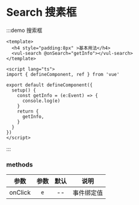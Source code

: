 <!--
 * @Author: sifengyuan
 * @Date: 2022-07-23 10:50:48
 * @LastEditors: sifengyuan
 * @LastEditTime: 2022-07-23 22:35:37
 * @FilePath: /iuUI/docs/components/search/index.md
 * @Description: update here
-->
# Search 搜素框

:::demo 搜索框

```vue
<template>
  <h4 style="padding:8px" >基本用法</h4>
  <vul-search @onSearch="getInfo"></vul-search>
</template>

<script lang="ts">
import { defineComponent, ref } from 'vue'

export default defineComponent({
  setup() {
    const getInfo = (e:Event) => {
      console.log(e)
    }
    return {
      getInfo,
    }
  }
})
</script>
```

:::

### methods

|  参数   | 参数 | 默认 |    说明    |
| :-----: | :--: | :--: | :--------: |
| onClick | `e`  |  --  | 事件绑定值 |
